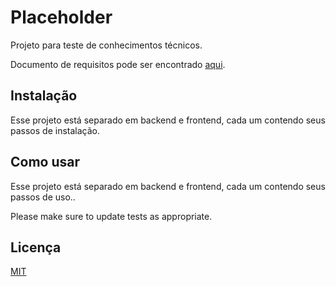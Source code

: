# Placeholder

Projeto para teste de conhecimentos técnicos.

Documento de requisitos pode ser encontrado [aqui](https://choosealicense.com/licenses/mit/).

## Instalação

Esse projeto está separado em backend e frontend, cada um contendo seus passos de instalação.


## Como usar

Esse projeto está separado em backend e frontend, cada um contendo seus passos de uso..


Please make sure to update tests as appropriate.

## Licença
[MIT](https://choosealicense.com/licenses/mit/)